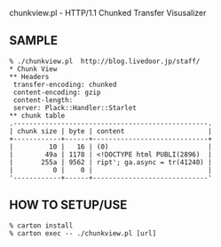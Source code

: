 chunkview.pl - HTTP/1.1 Chunked Transfer Visusalizer

## SAMPLE

    % ./chunkview.pl  http://blog.livedoor.jp/staff/
    * Chunk View
    ** Headers
     transfer-encoding: chunked
     content-encoding: gzip
     content-length: 
     server: Plack::Handler::Starlet
    ** chunk table
    .-------------------------------------------------.
    | chunk size | byte | content                     |
    +------------+------+-----------------------------+
    |         10 |   16 | (0)                         |
    |        49a | 1178 | <!DOCTYPE html PUBLI(2896)  |
    |       255a | 9562 | ript'; ga.async = tr(41240) |
    |          0 |    0 |                             |
    '------------+------+-----------------------------'

## HOW TO SETUP/USE

    % carton install
    % carton exec -- ./chunkview.pl [url]


